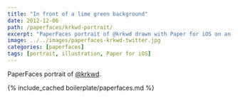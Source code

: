 ```yaml
---
title: "In front of a lime green background"
date: 2012-12-06
path: /paperfaces/krkwd-portrait/
excerpt: "PaperFaces portrait of @krkwd drawn with Paper for iOS on an iPad."
image: ../../images/paperfaces-krkwd-twitter.jpg
categories: [paperfaces]
tags: [portrait, illustration, Paper for iOS]
---
```


PaperFaces portrait of [@krkwd](https://twitter.com/krkwd).

{% include_cached boilerplate/paperfaces.md %}
